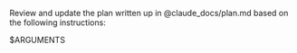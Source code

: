 Review and update the plan written up in @claude_docs/plan.md based on the following instructions:

$ARGUMENTS
